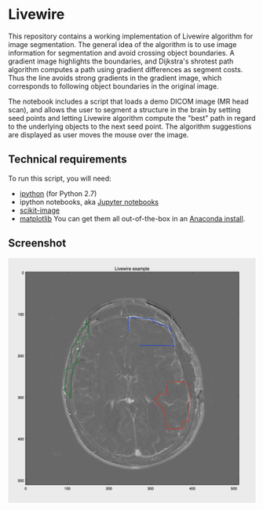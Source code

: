 # Livewire
This repository contains a working implementation of Livewire algorithm for image segmentation. The general idea of the algorithm is to use image information for segmentation and avoid crossing object boundaries. A gradient image highlights the boundaries, and Dijkstra's shrotest path algorithm computes a path using gradient differences as segment costs. Thus the line avoids strong gradients in the gradient image, which corresponds to following object boundaries in the original image.

The notebook includes a script that loads a demo DICOM image (MR head scan), and allows the user to segment a structure in the brain by setting seed points and letting Livewire algorithm compute the "best" path in regard to the underlying objects to the next seed point. The algorithm suggestions are displayed as user moves the mouse over the image.

## Technical requirements
To run this script, you will need:
- [ipython](http://ipython.org) (for Python 2.7)
- ipython notebooks, aka [Jupyter notebooks](http://jupyter.org)
- [scikit-image](http://scikit-image.org)
- [matplotlib](http://matplotlib.org)
You can get them all out-of-the-box in an [Anaconda install](https://www.continuum.io/downloads).

## Screenshot
![Livewire example](screenshot.png)
